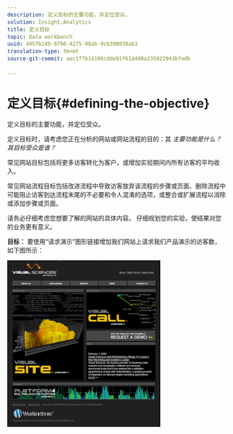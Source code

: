```yaml
---
description: 定义目标的主要功能，并定位受众。
solution: Insight,Analytics
title: 定义目标
topic: Data workbench
uuid: 4957b249-8790-4275-98ab-9c6398039a63
translation-type: tm+mt
source-git-commit: aec1f7b14198cdde91f61d490a235022943bfedb

---
```



# 定义目标{#defining-the-objective}

定义目标的主要功能，并定位受众。

定义目标时，请考虑您正在分析的网站或网站流程的目的：其 *主要功能是什么？ 其目标受众是谁？*

常见网站目标包括将更多访客转化为客户，或增加实验期间内所有访客的平均收入。

常见网站流程目标包括改进流程中导致访客放弃该流程的步骤或页面、删除流程中可能阻止访客到达流程末尾的不必要和令人混淆的选项，或整合或扩展流程以消除或添加步骤或页面。

请务必仔细考虑您想要了解的网站的具体内容。 仔细规划您的实验，使结果对您的业务更有意义。

**目标：** 要使用“请求演示”图形链接增加我们网站上请求我们产品演示的访客数，如下图所示：

![](assets/ControlPage.png)

